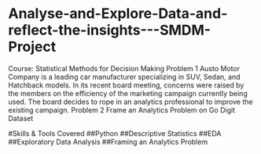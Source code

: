 # Analyse-and-Explore-Data-and-reflect-the-insights---SMDM-Project


Course: Statistical Methods for Decision Making
Problem 1 Austo Motor Company is a leading car manufacturer specializing in SUV, Sedan, and Hatchback models. In its recent board meeting, concerns were raised by the members on the efficiency of the marketing campaign currently being used. The board decides to rope in an analytics professional to improve the existing campaign. Problem 2 Frame an Analytics Problem on Go Digit Dataset

#Skills & Tools Covered
##Python
##Descriptive Statistics
##EDA
##Exploratory Data Analysis
##Framing an Analytics Problem

